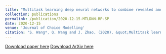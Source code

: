 ```yaml
---
title: "Multitask learning deep neural networks to combine revealed and stated preference data"
collection: publications
permalink: /publication/2020-12-15-MTLDNN-RP-SP
date: 2020-12-15
venue: 'Journal of Choice Modelling'
citation: 'S. Wang*, Q. Wang and J. Zhao. (2020). &quot;Multitask learning deep neural networks to combine revealed and stated preference data.&quot; <i>Journal of Choice Modelling</i>. 100236 .'
---
```


[Download paper here](https://www.sciencedirect.com/science/article/pii/S1755534520300348?casa_token=tuRmp9jV580AAAAA:VEYErqs6Q-Pa1gawtOavv-8adSsCYOoEvoTrj96BI9Px3fMk8vO-UB4u6o0fnsIPWcVl9miyABQ)
[Download ArXiv here](https://arxiv.org/pdf/1901.00227.pdf)
